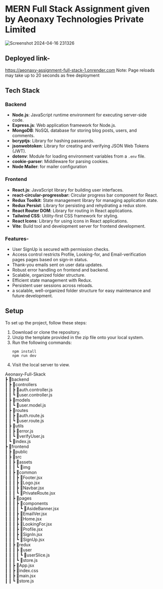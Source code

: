 # MERN Full Stack Assignment given by Aeonaxy Technologies Private Limited
![Screenshot 2024-04-16 231326](https://github.com/erpankajk4/Aeonaxy-Assignment-Full-Stack/assets/118353291/4d7eb207-b5dd-4843-9bd3-b2cda3716fe4)

## Deployed link- 
https://aeonaxy-assignment-full-stack-1.onrender.com
Note: Page reloads may take up to 20 seconds as free deployment

## Tech Stack
### Backend
- **Node.js**: JavaScript runtime environment for executing server-side code.
- **Express.js**: Web application framework for Node.js.
- **MongoDB**: NoSQL database for storing blog posts, users, and comments.
- **bcryptjs**: Library for hashing passwords.
- **jsonwebtoken**: Library for creating and verifying JSON Web Tokens (JWT).
- **dotenv**: Module for loading environment variables from a `.env` file.
- **cookie-parser**: Middleware for parsing cookies.
- **Node Mailer**: for mailer configuration
### Frontend
- **React.js**: JavaScript library for building user interfaces.
- **react-circular-progressbar:** Circular progress bar component for React.
- **Redux Toolkit**: State management library for managing application state.
- **Redux Persist**: Library for persisting and rehydrating a redux store.
- **React Router DOM**: Library for routing in React applications.
- **Tailwind CSS**: Utility-first CSS framework for styling.
- **React Icons**: Library for using icons in React applications.
- **Vite**: Build tool and development server for frontend development.


### Features-
- User SignUp is secured with permission checks.
- Access control restricts Profile, Looking-for, and Email-verification pages pages based on sign-in status.
- Thank-you emails sent on user data updates.
- Robust error handling on frontend and backend.
- Scalable, organized folder structure.
- Efficient state management with Redux.
- Persistent user sessions across reloads.
- a scalable, well-organized folder structure for easy maintenance and future development.

## Setup
To set up the project, follow these steps:
1. Download or clone the repository.
2. Unzip the template provided in the zip file onto your local system.
3. Run the following commands:
   ```
   npm install
   npm run dev
   ```
4. Visit the local server to view.


Aeonaxy-Full-Skack<br>
 ┣ 📂backend<br>
 ┃ ┣ 📂controllers<br>
 ┃ ┃ ┣ 📜auth.controller.js<br>
 ┃ ┃ ┗ 📜user.controller.js<br>
 ┃ ┣ 📂models<br>
 ┃ ┃ ┗ 📜user.model.js<br>
 ┃ ┣ 📂routes<br>
 ┃ ┃ ┣ 📜auth.route.js<br>
 ┃ ┃ ┗ 📜user.route.js<br>
 ┃ ┣ 📂utils<br>
 ┃ ┃ ┣ 📜error.js<br>
 ┃ ┃ ┗ 📜verifyUser.js<br>
 ┃ ┗ 📜index.js<br>
 ┣ 📂frontend<br>
 ┃ ┣ 📂public<br>
 ┃ ┣ 📂src<br>
 ┃ ┃ ┣ 📂assets<br>
 ┃ ┃ ┃ ┗ 📂img<br>
 ┃ ┃ ┣ 📂common<br>
 ┃ ┃ ┃ ┣ 📜Footer.jsx<br>
 ┃ ┃ ┃ ┣ 📜Logo.jsx<br>
 ┃ ┃ ┃ ┣ 📜Navbar.jsx<br>
 ┃ ┃ ┃ ┗ 📜PrivateRoute.jsx<br>
 ┃ ┃ ┣ 📂pages<br>
 ┃ ┃ ┃ ┣ 📂components<br>
 ┃ ┃ ┃ ┃ ┗ 📜AsideBanner.jsx<br>
 ┃ ┃ ┃ ┣ 📜EmailVer.jsx<br>
 ┃ ┃ ┃ ┣ 📜Home.jsx<br>
 ┃ ┃ ┃ ┣ 📜LookingFor.jsx<br>
 ┃ ┃ ┃ ┣ 📜Profile.jsx<br>
 ┃ ┃ ┃ ┣ 📜SignIn.jsx<br>
 ┃ ┃ ┃ ┗ 📜SignUp.jsx<br>
 ┃ ┃ ┣ 📂redux<br>
 ┃ ┃ ┃ ┣ 📂user<br>
 ┃ ┃ ┃ ┃ ┗ 📜userSlice.js<br>
 ┃ ┃ ┃ ┗ 📜store.js<br>
 ┃ ┃ ┣ 📜App.jsx<br>
 ┃ ┃ ┣ 📜index.css<br>
 ┃ ┃ ┣ 📜main.jsx<br>
 ┃ ┃ ┗ 📜store.js<br>


 
